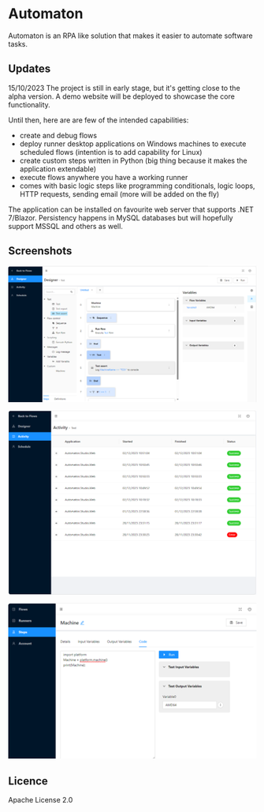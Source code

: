 # Automaton

Automaton is an RPA like solution that makes it easier to automate software tasks.

## Updates

15/10/2023 
The project is still in early stage, but it's getting close to the alpha version. A demo website will be deployed to showcase the core functionality.

Until then, here are are few of the intended capabilities:
- create and debug flows
- deploy runner desktop applications on Windows machines to execute scheduled flows (intention is to add capability for Linux)
- create custom steps written in Python (big thing because it makes the application extendable)
- execute flows anywhere you have a working runner
- comes with basic logic steps like programming conditionals, logic loops, HTTP requests, sending email (more will be added on the fly)

The application can be installed on favourite web server that supports .NET 7/Blazor. Persistency happens in MySQL databases but will hopefully support MSSQL and others as well.

## Screenshots

![Screenshot 01](/screenshots/Screenshot-2024-01-22-231011.png?raw=true "Studio Flow")

![Screenshot 02](/screenshots/Screenshot-2024-01-22-230540.png?raw=true "Studio Activity")

![Screenshot 02](/screenshots/Screenshot-2024-01-22-231417.png?raw=true "Studio Step")

## Licence

Apache License 2.0
